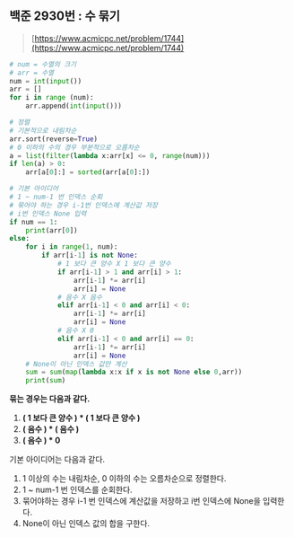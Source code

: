 ## 백준 2930번 : 수 묶기

> [https://www.acmicpc.net/problem/1744](https://www.acmicpc.net/problem/1744)

```python
# num = 수열의 크기
# arr = 수열
num = int(input())
arr = []
for i in range (num):
    arr.append(int(input()))

# 정렬
# 기본적으로 내림차순
arr.sort(reverse=True)
# 0 이하의 수의 경우 부분적으로 오름차순
a = list(filter(lambda x:arr[x] <= 0, range(num)))
if len(a) > 0:
    arr[a[0]:] = sorted(arr[a[0]:])

# 기본 아이디어
# 1 ~ num-1 번 인덱스 순회
# 묶어야 하는 경우 i-1번 인덱스에 계산값 저장
# i번 인덱스 None 입력
if num == 1:
    print(arr[0])
else:
    for i in range(1, num):
        if arr[i-1] is not None:
            # 1 보다 큰 양수 X 1 보다 큰 양수
            if arr[i-1] > 1 and arr[i] > 1:
                arr[i-1] *= arr[i]
                arr[i] = None
            # 음수 X 음수
            elif arr[i-1] < 0 and arr[i] < 0:
                arr[i-1] *= arr[i]
                arr[i] = None
            # 음수 X 0
            elif arr[i-1] < 0 and arr[i] == 0:
                arr[i-1] *= arr[i]
                arr[i] = None
    # None이 아닌 인덱스 값만 계산
    sum = sum(map(lambda x:x if x is not None else 0,arr))
    print(sum)
```

**묶는 경우는 다음과 같다.**<br>
1. **( 1 보다 큰 양수 ) * ( 1 보다 큰 양수 )**<br>
2. **( 음수 ) * ( 음수 )**<br>
3. **( 음수 ) * 0**

기본 아이디어는 다음과 같다.

1. 1 이상의 수는 내림차순, 0 이하의 수는 오름차순으로 정렬한다.
2. 1 ~ num-1 번 인덱스를 순회한다.
3. 묶어야하는 경우 i-1 번 인덱스에 계산값을 저장하고 i번 인덱스에 None을 입력한다.
4. None이 아닌 인덱스 값의 합을 구한다.

